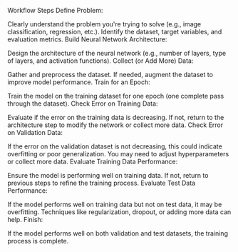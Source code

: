 Workflow Steps
Define Problem:

Clearly understand the problem you're trying to solve (e.g., image classification, regression, etc.).
Identify the dataset, target variables, and evaluation metrics.
Build Neural Network Architecture:

Design the architecture of the neural network (e.g., number of layers, type of layers, and activation functions).
Collect (or Add More) Data:

Gather and preprocess the dataset.
If needed, augment the dataset to improve model performance.
Train for an Epoch:

Train the model on the training dataset for one epoch (one complete pass through the dataset).
Check Error on Training Data:

Evaluate if the error on the training data is decreasing. If not, return to the architecture step to modify the network or collect more data.
Check Error on Validation Data:

If the error on the validation dataset is not decreasing, this could indicate overfitting or poor generalization. You may need to adjust hyperparameters or collect more data.
Evaluate Training Data Performance:

Ensure the model is performing well on training data. If not, return to previous steps to refine the training process.
Evaluate Test Data Performance:

If the model performs well on training data but not on test data, it may be overfitting. Techniques like regularization, dropout, or adding more data can help.
Finish:

If the model performs well on both validation and test datasets, the training process is complete.